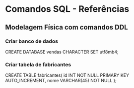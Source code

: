 # Comandos SQL - Referências

## Modelagem Física com comandos DDL

### Criar banco de dados

CREATE DATABASE vendas CHARACTER SET utf8mb4;

### Criar tabela de fabricantes

CREATE TABLE fabricantes(
    id INT NOT NULL PRIMARY KEY AUTO_INCREMENT,
    nome VARCHAR(45) NOT NULL
);